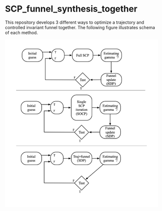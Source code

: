 # SCP_funnel_synthesis_together
This repository develops 3 different ways to optimize a trajectory and controlled invariant funnel together. The following figure illustrates schema of each method.

<img src="images/Schema.png">